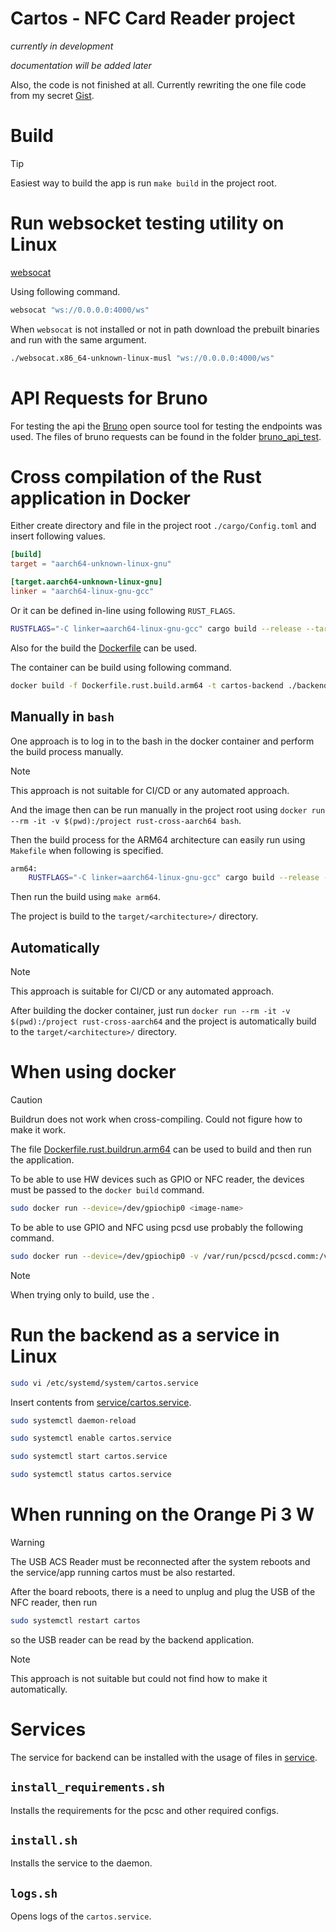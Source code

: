 # Cartos - NFC Card Reader project

_currently in development_


_documentation will be added later_

Also, the code is not finished at all. Currently rewriting the one file code from my secret [Gist](https://gist.github.com/petrzakopal/1ac14b9599f5657b5d2d78d7e89441d6).


# Build
> [!TIP]
> Easiest way to build the app is run `make build`
> in the project root.

# Run websocket testing utility on Linux

[websocat](https://github.com/vi/websocat)

Using following command.

```sh
websocat "ws://0.0.0.0:4000/ws"
```

When `websocat` is not installed or not in path download the prebuilt binaries
and run with the same argument.

```sh
./websocat.x86_64-unknown-linux-musl "ws://0.0.0.0:4000/ws"
```

# API Requests for Bruno

For testing the api the [Bruno](https://github.com/usebruno/bruno) open source tool for testing
the endpoints was used. The files of bruno requests can be found in the folder [bruno_api_test](./bruno_api_test).

# Cross compilation of the Rust application in Docker

Either create directory and file in the project root `./cargo/Config.toml` and insert following values.

```toml
[build]
target = "aarch64-unknown-linux-gnu"

[target.aarch64-unknown-linux-gnu]
linker = "aarch64-linux-gnu-gcc"
```

Or it can be defined in-line using following `RUST_FLAGS`.

```sh
RUSTFLAGS="-C linker=aarch64-linux-gnu-gcc" cargo build --release --target aarch64-unknown-linux-gnu
```

Also for the build the [Dockerfile](Dockerfile.rust.build.arm64) can be used.

The container can be build using following command.

```sh
docker build -f Dockerfile.rust.build.arm64 -t cartos-backend ./backend
```

## Manually in `bash`
One approach is to log in to the bash in the docker container and perform the build process manually.

> [!NOTE]  
> This approach is not suitable for CI/CD or any automated approach.

And the image then can be run manually in the project root using `docker run --rm -it -v $(pwd):/project rust-cross-aarch64 bash`.

Then the build process for the ARM64 architecture can easily run using `Makefile` when following is specified.

```sh
arm64:
	RUSTFLAGS="-C linker=aarch64-linux-gnu-gcc" cargo build --release --target aarch64-unknown-linux-gnu
```

Then run the build using `make arm64`.

The project is build to the `target/<architecture>/` directory.

## Automatically

> [!NOTE]  
> This approach is suitable for CI/CD or any automated approach.

After building the docker container, just run `docker run --rm -it -v $(pwd):/project rust-cross-aarch64` and the
project is automatically build to the `target/<architecture>/` directory.

# When using docker
> [!CAUTION]
> Buildrun does not work when cross-compiling. Could not
> figure how to make it work.

The file [Dockerfile.rust.buildrun.arm64](Dockerfile.rust.buildrun.arm64) can be used to build and then run the application.

To be able to use HW devices such as GPIO or NFC reader, the devices must be passed to the `docker build` command.

```sh
sudo docker run --device=/dev/gpiochip0 <image-name>
```

To be able to use GPIO and NFC using pcsd use probably the following command.

```sh
sudo docker run --device=/dev/gpiochip0 -v /var/run/pcscd/pcscd.comm:/var/run/pcscd/pcscd.comm gpio-rust-test
```

> [!NOTE]  
> When trying only to build, use the []().

# Run the backend as a service in Linux

```sh
sudo vi /etc/systemd/system/cartos.service
```

Insert contents from [service/cartos.service](service/cartos.service).

```sh
sudo systemctl daemon-reload
```

```sh
sudo systemctl enable cartos.service
```

```sh
sudo systemctl start cartos.service
```

```sh
sudo systemctl status cartos.service
```

# When running on the Orange Pi 3 W

> [!WARNING]  
> The USB ACS Reader must be reconnected after the system reboots and the service/app 
> running cartos must be also restarted.

After the board reboots, there is a need to unplug and plug the USB of the NFC reader, then run

```sh
sudo systemctl restart cartos
```

so the USB reader can be read by the backend application.


> [!NOTE]  
> This approach is not suitable but could not find how to make it automatically.

# Services

The service for backend can be installed with the usage of files in [service](.service).

## `install_requirements.sh`

Installs the requirements for the pcsc and other required configs.


## `install.sh`

Installs the service to the daemon.

## `logs.sh`

Opens logs of the `cartos.service`.
